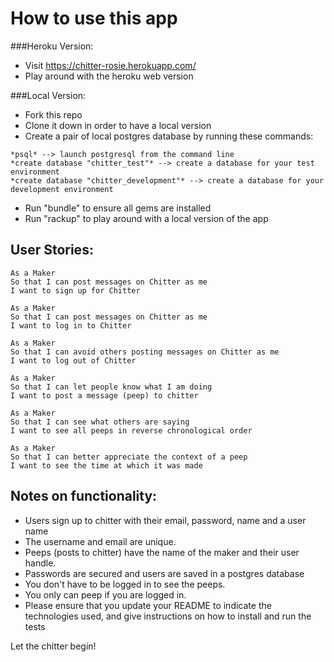 How to use this app
=================

###Heroku Version:
* Visit https://chitter-rosie.herokuapp.com/
* Play around with the heroku web version

###Local Version:
* Fork this repo
* Clone it down in order to have a local version
* Create a pair of local postgres database by running these commands:
```
*psql* --> launch postgresql from the command line
*create database "chitter_test"* --> create a database for your test environment
*create database "chitter_development"* --> create a database for your development environment
```
* Run "bundle" to ensure all gems are installed
* Run "rackup" to play around with a local version of the app

User Stories:
-------

```
As a Maker
So that I can post messages on Chitter as me
I want to sign up for Chitter

As a Maker
So that I can post messages on Chitter as me
I want to log in to Chitter

As a Maker
So that I can avoid others posting messages on Chitter as me
I want to log out of Chitter

As a Maker
So that I can let people know what I am doing  
I want to post a message (peep) to chitter

As a Maker
So that I can see what others are saying  
I want to see all peeps in reverse chronological order

As a Maker
So that I can better appreciate the context of a peep
I want to see the time at which it was made
```

Notes on functionality:
------

* Users sign up to chitter with their email, password, name and a user name
* The username and email are unique.
* Peeps (posts to chitter) have the name of the maker and their user handle.
* Passwords are secured and users are saved in a postgres database
* You don't have to be logged in to see the peeps.
* You only can peep if you are logged in.
* Please ensure that you update your README to indicate the technologies used, and give instructions on how to install and run the tests

Let the chitter begin!
